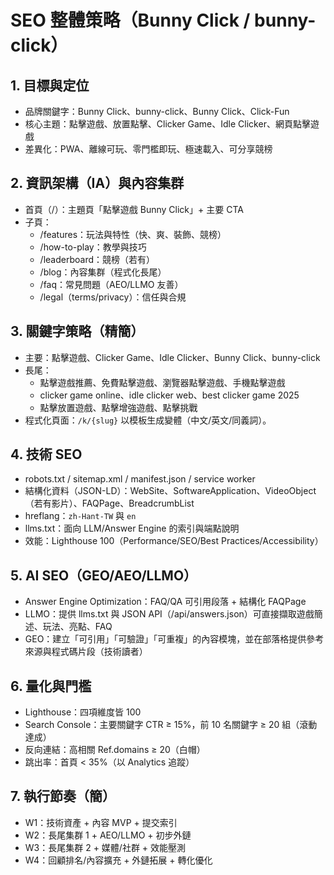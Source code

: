 # SEO 整體策略（Bunny Click / bunny-click）

## 1. 目標與定位

- 品牌關鍵字：Bunny Click、bunny-click、Bunny Click、Click-Fun
- 核心主題：點擊遊戲、放置點擊、Clicker Game、Idle Clicker、網頁點擊遊戲
- 差異化：PWA、離線可玩、零門檻即玩、極速載入、可分享競榜

## 2. 資訊架構（IA）與內容集群

- 首頁（/）：主題頁「點擊遊戲 Bunny Click」+ 主要 CTA
- 子頁：
  - /features：玩法與特性（快、爽、裝飾、競榜）
  - /how-to-play：教學與技巧
  - /leaderboard：競榜（若有）
  - /blog：內容集群（程式化長尾）
  - /faq：常見問題（AEO/LLMO 友善）
  - /legal（terms/privacy）：信任與合規

## 3. 關鍵字策略（精簡）

- 主要：點擊遊戲、Clicker Game、Idle Clicker、Bunny Click、bunny-click
- 長尾：
  - 點擊遊戲推薦、免費點擊遊戲、瀏覽器點擊遊戲、手機點擊遊戲
  - clicker game online、idle clicker web、best clicker game 2025
  - 點擊放置遊戲、點擊增強遊戲、點擊挑戰
- 程式化頁面：`/k/{slug}` 以模板生成變體（中文/英文/同義詞）。

## 4. 技術 SEO

- robots.txt / sitemap.xml / manifest.json / service worker
- 結構化資料（JSON-LD）：WebSite、SoftwareApplication、VideoObject（若有影片）、FAQPage、BreadcrumbList
- hreflang：`zh-Hant-TW` 與 `en`
- llms.txt：面向 LLM/Answer Engine 的索引與端點說明
- 效能：Lighthouse 100（Performance/SEO/Best Practices/Accessibility）

## 5. AI SEO（GEO/AEO/LLMO）

- Answer Engine Optimization：FAQ/QA 可引用段落 + 結構化 FAQPage
- LLMO：提供 llms.txt 與 JSON API（/api/answers.json）可直接擷取遊戲簡述、玩法、亮點、FAQ
- GEO：建立「可引用」「可驗證」「可重複」的內容模塊，並在部落格提供參考來源與程式碼片段（技術讀者）

## 6. 量化與門檻

- Lighthouse：四項維度皆 100
- Search Console：主要關鍵字 CTR ≥ 15%，前 10 名關鍵字 ≥ 20 組（滾動達成）
- 反向連結：高相關 Ref.domains ≥ 20（白帽）
- 跳出率：首頁 < 35%（以 Analytics 追蹤）

## 7. 執行節奏（簡）

- W1：技術資產 + 內容 MVP + 提交索引
- W2：長尾集群 1 + AEO/LLMO + 初步外鏈
- W3：長尾集群 2 + 媒體/社群 + 效能壓測
- W4：回顧排名/內容擴充 + 外鏈拓展 + 轉化優化


